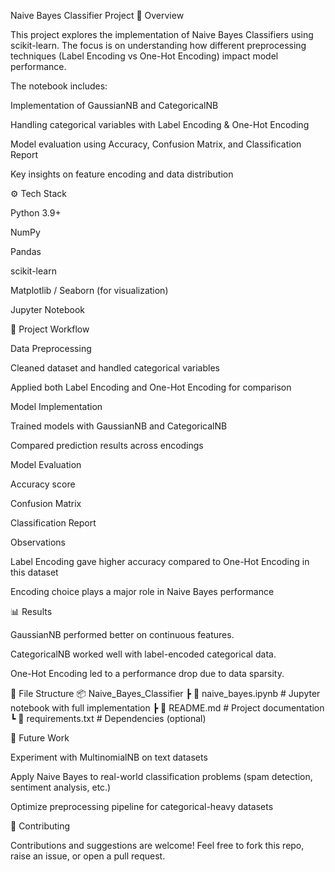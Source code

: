 Naive Bayes Classifier Project
📌 Overview

This project explores the implementation of Naive Bayes Classifiers using scikit-learn. The focus is on understanding how different preprocessing techniques (Label Encoding vs One-Hot Encoding) impact model performance.

The notebook includes:

Implementation of GaussianNB and CategoricalNB

Handling categorical variables with Label Encoding & One-Hot Encoding

Model evaluation using Accuracy, Confusion Matrix, and Classification Report

Key insights on feature encoding and data distribution

⚙️ Tech Stack

Python 3.9+

NumPy

Pandas

scikit-learn

Matplotlib / Seaborn (for visualization)

Jupyter Notebook

🚀 Project Workflow

Data Preprocessing

Cleaned dataset and handled categorical variables

Applied both Label Encoding and One-Hot Encoding for comparison

Model Implementation

Trained models with GaussianNB and CategoricalNB

Compared prediction results across encodings

Model Evaluation

Accuracy score

Confusion Matrix

Classification Report

Observations

Label Encoding gave higher accuracy compared to One-Hot Encoding in this dataset

Encoding choice plays a major role in Naive Bayes performance

📊 Results

GaussianNB performed better on continuous features.

CategoricalNB worked well with label-encoded categorical data.

One-Hot Encoding led to a performance drop due to data sparsity.

📂 File Structure
📦 Naive_Bayes_Classifier
 ┣ 📜 naive_bayes.ipynb   # Jupyter notebook with full implementation
 ┣ 📜 README.md           # Project documentation
 ┗ 📜 requirements.txt    # Dependencies (optional)

🔮 Future Work

Experiment with MultinomialNB on text datasets

Apply Naive Bayes to real-world classification problems (spam detection, sentiment analysis, etc.)

Optimize preprocessing pipeline for categorical-heavy datasets

🤝 Contributing

Contributions and suggestions are welcome! Feel free to fork this repo, raise an issue, or open a pull request.
